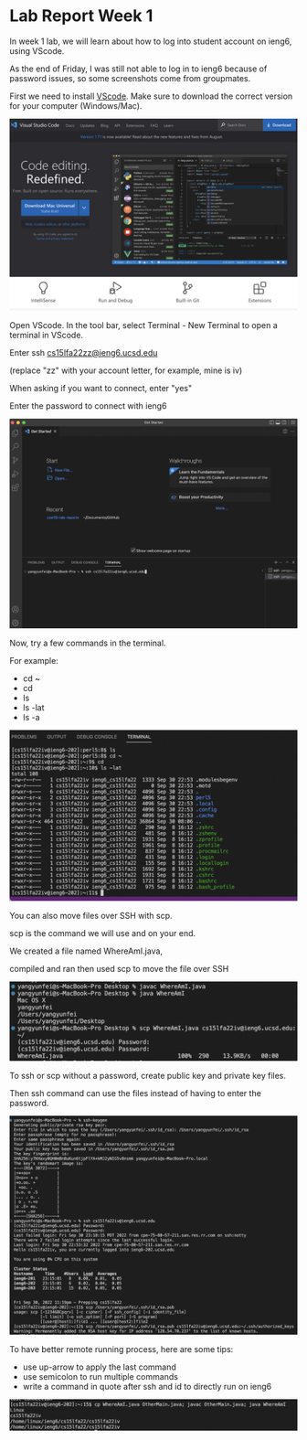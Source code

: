 # Lab Report Week 1

In week 1 lab, we will learn about how to log into student account on ieng6, using VScode.

As the end of Friday, I was still not able to log in to ieng6 because of password issues, so some screenshots come from groupmates.

First we need to install [VScode](http://code.visualstudio.com/).
Make sure to download the correct version for your computer (Windows/Mac).

![Image](https://github.com/fergusyyang/cse15l-lab-reports/blob/main/VScode%20download%20page.png)

Open VScode. In the tool bar, select Terminal - New Terminal to open a terminal in VScode.

Enter ssh cs15lfa22zz@ieng6.ucsd.edu

(replace "zz" with your account letter, for example, mine is iv)

When asking if you want to connect, enter "yes"

Enter the password to connect with ieng6

![Image](https://github.com/fergusyyang/cse15l-lab-reports/blob/main/VScode%20terminal.png)

Now, try a few commands in the terminal. 

For example:

* cd ~
* cd
* ls
* ls -lat
* ls -a

![Image](https://github.com/fergusyyang/cse15l-lab-reports/blob/main/trying%20commands.png)

You can also move files over SSH with scp.

scp is the command we will use and on your end.

We created a file named WhereAmI.java, 

compiled and ran then used scp to move the file over SSH

![Image](https://github.com/fergusyyang/cse15l-lab-reports/blob/main/scp2.png)

To ssh or scp without a password, create public key and private key files.

Then ssh command can use the files instead of having to enter the password.

![Image](https://github.com/fergusyyang/cse15l-lab-reports/blob/main/ssh%20keys.png)

To have better remote running process, here are some tips:

* use up-arrow to apply the last command
* use semicolon to run multiple commands
* write a command in quote after ssh and id to directly run on ieng6

![Image](https://github.com/fergusyyang/cse15l-lab-reports/blob/main/better.png)
